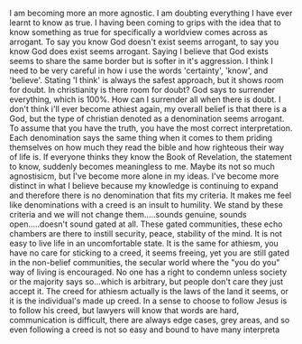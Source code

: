 I am becoming more an more agnostic. I am doubting everything I have ever learnt to know as true. I having been coming to grips with the idea that to know something as true for specifically a worldview comes across as arrogant. To say you know God doesn't exist seems arrogant, to say you know God does exist seems arrogant. Saying I believe that God exists seems to share the same border but is softer in it's aggression. I think I need to be very careful in how i use the words 'certainty', 'know', and 'believe'. Stating 'I think' is always the safest approach, but it shows room for doubt. In christianity is there room for doubt? God says to surrender everything, which is 100%. How can I surrender all when there is doubt. I don't think i'll ever become athiest again, my overall belief is that there is a God, but the type of christian denoted as a denomination seems arrogant. To assume that you have the truth, you have the most correct interpretation. Each denomination says the same thing when it comes to them priding themselves on how much they read the bible and how righteous their way of life is. If everyone thinks they know the Book of Revelation, the statement to know, suddenly becomes meaningless to me. Maybe its not so much agnostisicm, but I've become more alone in my ideas. I've become more distinct in what I believe because my knowledge is continuing to expand and therefore there is no denomination that fits my criteria. It makes me feel like denominations with a creed is an insult to humility. We stand by these criteria and we will not change them.....sounds genuine, sounds open.....doesn't sound gated at all. These gated communities, these echo chambers are there to instill security, peace, stability of the mind. It is not easy to live life in an uncomfortable state. It is the same for athiesm, you have no care for sticking to a creed, it seems freeing, yet you are still gated in the non-belief communities, the secular world where the "you do you" way of living is encouraged. No one has a right to condemn unless society or the majority says so...which is arbitrary, but people don't care they just accept it. The creed for athiesm actually is the laws of the land it seems, or it is the individual's made up creed. In a sense to choose to follow Jesus is to follow his creed, but lawyers will know that words are hard, communication is difficult, there are always edge cases, grey areas, and so even following a creed is not so easy and bound to have many interpreta